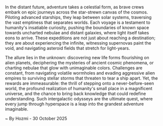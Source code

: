 
In the distant future, adventure takes a celestial form, as brave crews embark on epic journeys across the star-strewn canvas of the cosmos. Piloting advanced starships, they leap between solar systems, traversing the vast emptiness that separates worlds. Each voyage is a testament to humanity's insatiable curiosity, pushing the boundaries of known space towards uncharted nebulae and distant galaxies, where light itself takes eons to arrive. These expeditions are not just about reaching a destination; they are about experiencing the infinite, witnessing supernovas paint the void, and navigating asteroid fields that stretch for light-years.

The allure lies in the unknown: discovering new life forms flourishing on alien planets, deciphering the mysteries of ancient cosmic phenomena, or charting nebulae that glow with unimaginable colors. Challenges are constant, from navigating volatile wormholes and evading aggressive alien empires to surviving stellar storms that threaten to tear a ship apart. Yet, the rewards are immeasurable: the thrill of stepping onto a never-before-seen world, the profound realization of humanity's small place in a magnificent universe, and the chance to bring back knowledge that could redefine understanding. Such intergalactic odysseys are the ultimate quest, where every jump through hyperspace is a leap into the grandest adventure imaginable.

~ By Hozmi - 30 October 2025
